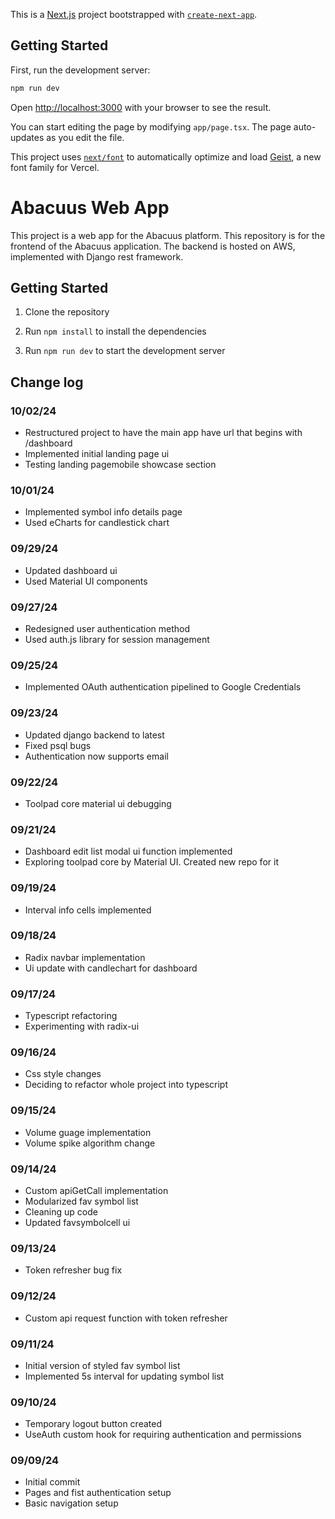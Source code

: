 This is a [Next.js](https://nextjs.org) project bootstrapped with [`create-next-app`](https://nextjs.org/docs/app/api-reference/cli/create-next-app).

## Getting Started

First, run the development server:

```bash
npm run dev
```

Open [http://localhost:3000](http://localhost:3000) with your browser to see the result.

You can start editing the page by modifying `app/page.tsx`. The page auto-updates as you edit the file.

This project uses [`next/font`](https://nextjs.org/docs/app/building-your-application/optimizing/fonts) to automatically optimize and load [Geist](https://vercel.com/font), a new font family for Vercel.

# Abacuus Web App

This project is a web app for the Abacuus platform. This repository is for the frontend of the Abacuus application.
The backend is hosted on AWS, implemented with Django rest framework.

## Getting Started

1. Clone the repository

2. Run `npm install` to install the dependencies
3. Run `npm run dev` to start the development server

## Change log

### 10/02/24

- Restructured project to have the main app have url that begins with /dashboard
- Implemented initial landing page ui
- Testing landing pagemobile showcase section

### 10/01/24

- Implemented symbol info details page
- Used eCharts for candlestick chart

### 09/29/24

- Updated dashboard ui
- Used Material UI components

### 09/27/24

- Redesigned user authentication method
- Used auth.js library for session management

### 09/25/24

- Implemented OAuth authentication pipelined to Google Credentials

### 09/23/24

- Updated django backend to latest
- Fixed psql bugs
- Authentication now supports email

### 09/22/24

- Toolpad core material ui debugging

### 09/21/24

- Dashboard edit list modal ui function implemented
- Exploring toolpad core by Material UI. Created new repo for it

### 09/19/24

- Interval info cells implemented

### 09/18/24

- Radix navbar implementation
- Ui update with candlechart for dashboard

### 09/17/24

- Typescript refactoring
- Experimenting with radix-ui

### 09/16/24

- Css style changes
- Deciding to refactor whole project into typescript

### 09/15/24

- Volume guage implementation
- Volume spike algorithm change

### 09/14/24

- Custom apiGetCall implementation
- Modularized fav symbol list
- Cleaning up code
- Updated favsymbolcell ui

### 09/13/24

- Token refresher bug fix

### 09/12/24

- Custom api request function with token refresher

### 09/11/24

- Initial version of styled fav symbol list
- Implemented 5s interval for updating symbol list

### 09/10/24

- Temporary logout button created
- UseAuth custom hook for requiring authentication and permissions

### 09/09/24

- Initial commit
- Pages and fist authentication setup
- Basic navigation setup
